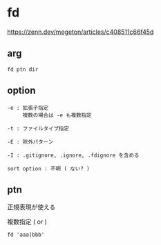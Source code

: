 
#  fd


https://zenn.dev/megeton/articles/c408511c66f45d


## arg

```
fd ptn dir
```


## option

```
-e : 拡張子指定
     複数の場合は -e も複数指定

-t : ファイルタイプ指定

-E : 除外パターン

-I : .gitignore, .ignore, .fdignore を含める
```


```
sort option : 不明 ( ない? )
```


## ptn
正規表現が使える

複数指定 ( or )

```
fd 'aaa|bbb'
```



